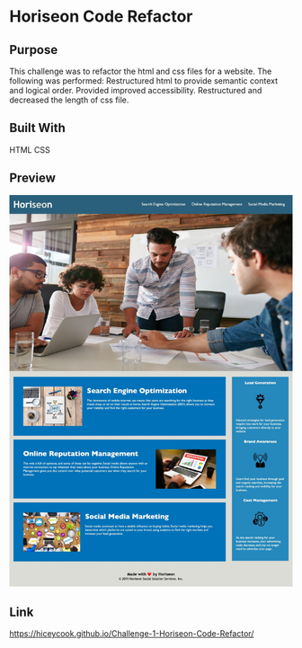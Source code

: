 # Horiseon Code Refactor

## Purpose
This challenge was to refactor the html and css files for a website. The following was performed:
Restructured html to provide semantic context and logical order. Provided improved accessibility. Restructured and decreased the length of css file.

## Built With
HTML
CSS

## Preview
![Screenshot](assets/images/horiseon-screenshot.jpg)

## Link
https://hiceycook.github.io/Challenge-1-Horiseon-Code-Refactor/
